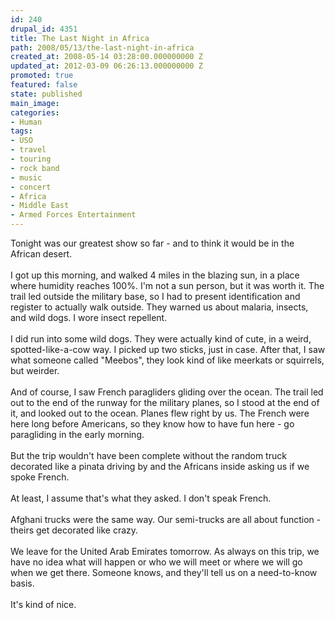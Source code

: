 ```yaml
---
id: 240
drupal_id: 4351
title: The Last Night in Africa
path: 2008/05/13/the-last-night-in-africa
created_at: 2008-05-14 03:28:00.000000000 Z
updated_at: 2012-03-09 06:26:13.000000000 Z
promoted: true
featured: false
state: published
main_image: 
categories:
- Human
tags:
- USO
- travel
- touring
- rock band
- music
- concert
- Africa
- Middle East
- Armed Forces Entertainment
---
```

Tonight was our greatest show so far - and to think it would be in the African desert.<br /><br />I got up this morning, and walked 4 miles in the blazing sun, in a place where humidity reaches 100%. I'm not a sun person, but it was worth it. The trail led outside the military base, so I had to present identification and register to actually walk outside. They warned us about malaria, insects, and wild dogs. I wore insect repellent.<br /><br />I did run into some wild dogs. They were actually kind of cute, in a weird, spotted-like-a-cow way. I picked up two sticks, just in case. After that, I saw what someone called "Meebos", they look kind of like meerkats or squirrels, but weirder.<br /><br />And of course, I saw French paragliders gliding over the ocean. The trail led out to the end of the runway for the military planes, so I stood at the end of it, and looked out to the ocean. Planes flew right by us. The French were here long before Americans, so they know how to have fun here - go paragliding in the early morning.<br /><br />But the trip wouldn't have been complete without the random truck decorated like a pinata driving by and the Africans inside asking us if we spoke French.<br /><br />At least, I assume that's what they asked. I don't speak French.<br /><br />Afghani trucks were the same way. Our semi-trucks are all about function - theirs get decorated like crazy.<br /><br />We leave for the United Arab Emirates tomorrow. As always on this trip, we have no idea what will happen or who we will meet or where we will go when we get there. Someone knows, and they'll tell us on a need-to-know basis.<br /><br />It's kind of nice.
